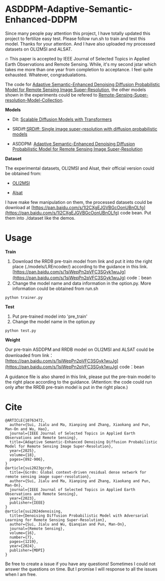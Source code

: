 # ASDDPM-Adaptive-Semantic-Enhanced-DDPM

Since many people pay attention this project, I have totally updated this project to fertilize easy test. Please follow run.sh to train and test this model. Thanks for your attention. And I have also uploaded my processed datasets on OLI2MSI and ALSAT.


🔥 This paper is accepted by IEEE Journal of Selected Topics in Applied Earth Observations and Remote Sensing. While, it's my second jstar which takes me more than one year from completion to acceptance. I feel quite exhausted. Whatever, congradualations.

The code for [Adaptive Semantic-Enhanced Denoising Diffusion Probabilistic Model for Remote Sensing Image Super-Resolution](https://ieeexplore.ieee.org/abstract/document/10763472), the other models shown in the experiments could be refered to [Remote-Sensing-Super-resolution-Model-Collection](https://github.com/littlebeen/Remote-Sensing-Super-resolution-Model-Collection).

**Models**

* Dit: [Scalable Diffusion Models with Transformers](https://openaccess.thecvf.com/content/ICCV2023/papers/Peebles_Scalable_Diffusion_Models_with_Transformers_ICCV_2023_paper.pdf)

* SRDiff:[SRDiff: Single image super-resolution with diffusion probabilistic models](https://pdf.sciencedirectassets.com/271597/1-s2.0-S0925231222X00052/1-s2.0-S0925231222000522/main.pdf?X-Amz-Security-Token=IQoJb3JpZ2luX2VjEFcaCXVzLWVhc3QtMSJGMEQCIE5nQ5z%2FbWYGT5VLwQVLg8vMxQxFNx2MYuYzTVERBRExAiAlCDT9ls%2BtTSxeJcfLejFw0N39X8cpQBsLUFB%2BH%2F3pViqyBQhwEAUaDDA1OTAwMzU0Njg2NSIMOoZ3B59EyhVGS5wfKo8FGT1xBXoR9PjQ6DBggoRXUfIg3L1rAqLSpc9EsLFEvPqs3PVcpVJ%2BnCq%2F556EbYRhzRY%2BVuAxyhksJ8MuENXJlspwgo5QFxVQI6%2F7wCknpgvF8SbE6me7sYOS14Z07XwKIKQmHh5%2FXk%2FlY9XHL4QxUItcQoBeaPLp%2BCSX%2FVdZJHFQMCzz2hi5kIE1H7CMgbW1QWil6cAUPJubJ6VCq2yVLU3WeYXTDbysPi0rAfA5o%2FQ1fDfPjhBfLs%2BLotkqVWZwsVpROvx%2BODikwIZOBqbZQVKAuFtwNEaMsbIPiI5GJKiCw9%2BZIKUDABKYIUjhw59VKI0z5hcIXzzvcEAPlYHp4b40AZzW7CmMRPtC4yEgoo37vPW9%2FGoagcO41HTn4kiKYoDNkRAzu06r36mFvmMmoQhGYBLmQZslRzK1h2pCb24qXFYQYMSNTcT637E8WToHZSIB86LmLMMTIXTB79%2F2pIhBv2hvCy86tGSfU5mjwCVwxp80GFLVYuj3r7kOhSE4Mc8pcsGg%2FulwjcrDfCGaQ1IDJ4pOk0qZHxd3urYmDbSlrv6PVwPzbECd2%2FFRFlZ5%2BdUac3bhRRyEyWS6J1%2B6qgsvkxaG3n6YH%2Bp2i1xalICFUL9WhphkJH%2BY%2FjBdJ%2FhrGiIfuq%2BG7iQG6MBvZaUN9ecQ8y9DNUVIAqKkzjrqGVyn%2B6%2Fff9mYMyQQDDtsgfTSx51sZzcUlAWUcKAn6%2F867ObBOTh5nbY1kYR3Hi88A9%2BLw4TfZN8i8VozSVtMTTa9ejBj9XxZE8HphhfVwPR4tMKIb99I0ABgjq28mp3zTf1mInAHFGdmQRpzkhUmIqb%2BcCcrm6idYkWvisgulhiyK2TZTrXBqUssCgaWa%2FnYYzDXnP%2BvBjqyATy0kHH0P%2FNl2sBQyMouHkX1TR2ZmMGFv%2Fo4fEu2neZMKDGBtLczPaqrLFLlpxG8LixyEuoE3UQ307bO3orpabfFwomQ7dDYDawtxDgVJpnbQx%2BcGjvtayLMQtOJXhhLfbE2Bei2tnpBBjzWO1KY9G7GGSMnFEyVLZIXzzZtRuT%2FZEMJgESWSA2QxiIxec8oeRtHD2wrEbsqKlX38a2wahJ1S5dp0zpd2ebdqY1JswQ%2BYnU%3D&X-Amz-Algorithm=AWS4-HMAC-SHA256&X-Amz-Date=20240324T072906Z&X-Amz-SignedHeaders=host&X-Amz-Expires=300&X-Amz-Credential=ASIAQ3PHCVTYV4XKUYVT%2F20240324%2Fus-east-1%2Fs3%2Faws4_request&X-Amz-Signature=7a90f3f3e6bcd0fefa0542db9777c5196389f36bcef7927f35dd71ca05249f45&hash=2d9b7c74023e4338242573ec8c7e752c9eaf87dfda1b5195f9402d3056a731a7&host=68042c943591013ac2b2430a89b270f6af2c76d8dfd086a07176afe7c76c2c61&pii=S0925231222000522&tid=spdf-b0bc34aa-690e-41e1-91f5-38b84a8007af&sid=28a2b10537db2743d82a1a826a2993ab5976gxrqa&type=client&tsoh=d3d3LnNjaWVuY2VkaXJlY3QuY29t&ua=190a5c535a53005d0004&rr=8694f2bccea917e6&cc=cn)

* ASDDPM: [Adaptive Semantic-Enhanced Denoising Diffusion Probabilistic Model for Remote Sensing Image Super-Resolution](https://arxiv.org/abs/2403.11078)

**Dataset**

The experimental datasets, OLI2MSI and Alsat, their official version could be obtained from:

* [OLI2MSI](https://github.com/wjwjww/OLI2MSI)

* [Alsat](https://github.com/achrafdjerida/Alsat-2B)

I have make few manipulation on them, the processed datasets could be download at [https://pan.baidu.com/s/1l2CXgEJGVBGcOonUBnOLfg](https://pan.baidu.com/s/1l2CXgEJGVBGcOonUBnOLfg) code bean. Put them into ./dataset like the demos.

# Usage

**Train**

1. Download the RRDB pre-train model from link and put it into the right place (./models/LREncoder/) according to the guidance in this link. [https://pan.baidu.com/s/1siWepPn2pVFC3SGyk1wuJg](https://pan.baidu.com/s/1siWepPn2pVFC3SGyk1wuJg)  code：bean 
2. Change the model name and data information in the option.py. More information could be obtained from run.sh

```python trainer.py ```

**Test**

1. Put pre-trained model into 'pre_train'
2. Change the model name in the option.py

```python test.py```

**Weight**

Our pre-train ASDDPM and RRDB model on OLI2MSI and ALSAT could be downloaded from link：[https://pan.baidu.com/s/1siWepPn2pVFC3SGyk1wuJg](https://pan.baidu.com/s/1siWepPn2pVFC3SGyk1wuJg)  code：bean

A guidance file is also shared in this link, please put the pre-train model to the right place according to the guidance. (Attention: the code could run only after the RRDB pre-train model is put in the right place.)


# Cite

```
@ARTICLE{10763472,
  author={Sui, Jialu and Ma, Xianping and Zhang, Xiaokang and Pun, Man-On and Wu, Hao},
  journal={IEEE Journal of Selected Topics in Applied Earth Observations and Remote Sensing}, 
  title={Adaptive Semantic-Enhanced Denoising Diffusion Probabilistic Model for Remote Sensing Image Super-Resolution}, 
  year={2025},
  volume={18},
  pages={892-906},
}
@article{sui2023gcrdn,
  title={Gcrdn: Global context-driven residual dense network for remote sensing image super-resolution},
  author={Sui, Jialu and Ma, Xianping and Zhang, Xiaokang and Pun, Man-On},
  journal={IEEE Journal of Selected Topics in Applied Earth Observations and Remote Sensing},
  year={2023},
  publisher={IEEE}
}
@article{sui2024denoising,
  title={Denoising Diffusion Probabilistic Model with Adversarial Learning for Remote Sensing Super-Resolution},
  author={Sui, Jialu and Wu, Qianqian and Pun, Man-On},
  journal={Remote Sensing},
  volume={16},
  number={7},
  pages={1219},
  year={2024},
  publisher={MDPI}
}

```
Be free to create a issue if you have any questions! Sometimes I could not answer the questions on time. But I promise I will response to all the issues when I am free.
